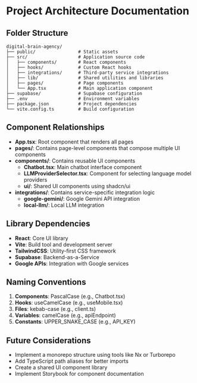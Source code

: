 <!-- MARKETING REVIEW REQUIRED: Please review this document to ensure it is clear, concise, and targeted to the right audience. -->

# Project Architecture Documentation

## Folder Structure

```
digital-brain-agency/
├── public/                # Static assets
├── src/                   # Application source code
│   ├── components/        # React components
│   ├── hooks/             # Custom React hooks
│   ├── integrations/      # Third-party service integrations
│   ├── lib/               # Shared utilities and libraries
│   ├── pages/             # Page components
│   └── App.tsx            # Main application component
├── supabase/              # Supabase configuration
├── .env                   # Environment variables
├── package.json           # Project dependencies
└── vite.config.ts         # Build configuration
```

## Component Relationships

- **App.tsx**: Root component that renders all pages
- **pages/**: Contains page-level components that compose multiple UI components
- **components/**: Contains reusable UI components
  - **Chatbot.tsx**: Main chatbot interface component
  - **LLMProviderSelector.tsx**: Component for selecting language model providers
  - **ui/**: Shared UI components using shadcn/ui
- **integrations/**: Contains service-specific integration logic
  - **google-gemini/**: Google Gemini API integration
  - **local-llm/**: Local LLM integration

## Library Dependencies

- **React**: Core UI library
- **Vite**: Build tool and development server
- **TailwindCSS**: Utility-first CSS framework
- **Supabase**: Backend-as-a-Service
- **Google APIs**: Integration with Google services

## Naming Conventions

1. **Components**: PascalCase (e.g., Chatbot.tsx)
2. **Hooks**: useCamelCase (e.g., useMobile.tsx)
3. **Files**: kebab-case (e.g., client.ts)
4. **Variables**: camelCase (e.g., apiEndpoint)
5. **Constants**: UPPER_SNAKE_CASE (e.g., API_KEY)

## Future Considerations

- Implement a monorepo structure using tools like Nx or Turborepo
- Add TypeScript path aliases for better imports
- Create a shared UI component library
- Implement Storybook for component documentation
